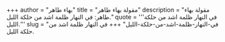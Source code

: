 +++
author = "بهاء طاهر"
title = "مقولة بهاء طاهر"
description = "مقولة بهاء طاهر: في النهار ظلمة اشد من حلكة الليل."
quote = '''في النهار ظلمة اشد من حلكة الليل.'''
slug = "في-النهار-ظلمة-اشد-من-حلكة-الليل"
+++
في النهار ظلمة اشد من حلكة الليل.
